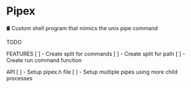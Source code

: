 # Pipex
🛢 Custom shell program that mimics the unix pipe command

TODO

FEATURES
[ ] - Create split for commands
[ ] - Create split for path
[ ] - Create run command function

API
[ ] - Setup pipex.h file
[ ] - Setup multiple pipes using more child processes